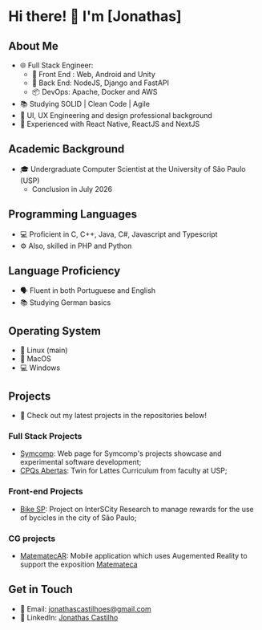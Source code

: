 # Hi there! 👋 I'm [Jonathas]

## About Me
- 🌐 Full Stack Engineer:
  - 💅 Front End : Web, Android and Unity
  - 💾 Back End: NodeJS, Django and FastAPI
  - 📦 DevOps: Apache, Docker and AWS
- 📚 Studying SOLID | Clean Code | Agile
- 🎨 UI, UX Engineering and design professional background
- 🚀 Experienced with React Native, ReactJS and NextJS

## Academic Background
- 🎓 Undergraduate Computer Scientist at the University of São Paulo (USP)
  - Conclusion in July 2026

## Programming Languages
- 💻 Proficient in C, C++, Java, C#, Javascript and Typescript
- ⚙️ Also, skilled in PHP and Python

## Language Proficiency
- 🗣 Fluent in both Portuguese and English
- 📚 Studying German basics

## Operating System
- 🐧 Linux (main)
- 🍎 MacOS
- 💻 Windows

## Projects
- 🚀 Check out my latest projects in the repositories below!

### Full Stack Projects
- [Symcomp](https://github.com/Symcomp-IME-USP/symcomp-project): Web page for Symcomp's projects showcase and experimental software development;
- [CPQs Abertas](https://gitlab.com/cpqs-abertas): Twin for Lattes Curriculum from faculty  at USP;

### Front-end Projects
- [Bike SP](https://gitlab.com/interscity/bikesp/bikespapp): Project on InterSCity Research to manage rewards for the use of bycicles in the city of São Paulo;

### CG projects
- [MatematecAR](https://github.com/Lab3d-Matemateca/MatematecAR): Mobile application which uses Augemented Reality to support the exposition [Matemateca](https://matemateca.ime.usp.br/)

## Get in Touch
- 📧 Email: jonathascastilhoes@gmail.com
- 💼 LinkedIn: [Jonathas Castilho](https://www.linkedin.com/in/xnths/)
